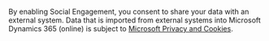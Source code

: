 By enabling Social Engagement, you consent to share your data with an external system. Data that is imported from external systems into Microsoft Dynamics 365 (online) is subject to [Microsoft Privacy and Cookies](http://go.microsoft.com/fwlink/p/?LinkID=521839).